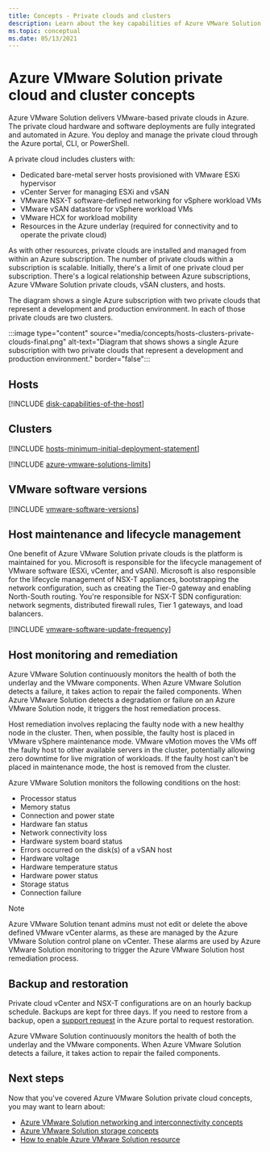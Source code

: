```yaml
---
title: Concepts - Private clouds and clusters
description: Learn about the key capabilities of Azure VMware Solution software-defined data centers and vSphere clusters. 
ms.topic: conceptual
ms.date: 05/13/2021
---
```


#  Azure VMware Solution private cloud and cluster concepts

Azure VMware Solution delivers VMware-based private clouds in Azure. The private cloud hardware and software deployments are fully integrated and automated in Azure. You deploy and manage the private cloud through the Azure portal, CLI, or PowerShell.  

A private cloud includes clusters with:

- Dedicated bare-metal server hosts provisioned with VMware ESXi hypervisor 
- vCenter Server for managing ESXi and vSAN 
- VMware NSX-T software-defined networking for vSphere workload VMs  
- VMware vSAN datastore for vSphere workload VMs  
- VMware HCX for workload mobility  
- Resources in the Azure underlay (required for connectivity and to operate the private cloud)

As with other resources, private clouds are installed and managed from within an Azure subscription. The number of private clouds within a subscription is scalable. Initially, there's a limit of one private cloud per subscription.  There's a logical relationship between Azure subscriptions, Azure VMware Solution private clouds, vSAN clusters, and hosts. 

The diagram shows a single Azure subscription with two private clouds that represent a development and production environment. In each of those private clouds are two clusters. 

:::image type="content" source="media/concepts/hosts-clusters-private-clouds-final.png" alt-text="Diagram that shows shows a single Azure subscription with two private clouds that represent a development and production environment." border="false":::

## Hosts

[!INCLUDE [disk-capabilities-of-the-host](includes/disk-capabilities-of-the-host.md)]

## Clusters

[!INCLUDE [hosts-minimum-initial-deployment-statement](includes/hosts-minimum-initial-deployment-statement.md)]

[!INCLUDE [azure-vmware-solutions-limits](includes/azure-vmware-solutions-limits.md)]

## VMware software versions

[!INCLUDE [vmware-software-versions](includes/vmware-software-versions.md)]

## Host maintenance and lifecycle management

One benefit of Azure VMware Solution private clouds is the platform is maintained for you.  Microsoft is responsible for the lifecycle management of VMware software (ESXi, vCenter, and vSAN). Microsoft is also responsible for the lifecycle management of NSX-T appliances, bootstrapping the network configuration, such as creating the Tier-0 gateway and enabling North-South routing. You're responsible for NSX-T SDN configuration: network segments, distributed firewall rules, Tier 1 gateways, and load balancers. 

[!INCLUDE [vmware-software-update-frequency](includes/vmware-software-update-frequency.md)]

## Host monitoring and remediation

Azure VMware Solution continuously monitors the health of both the underlay and the VMware components. When Azure VMware Solution detects a failure, it takes action to repair the failed components. When Azure VMware Solution detects a degradation or failure on an Azure VMware Solution node, it triggers the host remediation process. 

Host remediation involves replacing the faulty node with a new healthy node in the cluster. Then, when possible, the faulty host is placed in VMware vSphere maintenance mode. VMware vMotion moves the VMs off the faulty host to other available servers in the cluster, potentially allowing zero downtime for live migration of workloads. If the faulty host can't be placed in maintenance mode, the host is removed from the cluster.

Azure VMware Solution monitors the following conditions on the host:  

- Processor status 
- Memory status 
- Connection and power state 
- Hardware fan status 
- Network connectivity loss 
- Hardware system board status 
- Errors occurred on the disk(s) of a vSAN host 
- Hardware voltage 
- Hardware temperature status 
- Hardware power status 
- Storage status 
- Connection failure 

> [!NOTE]
> Azure VMware Solution tenant admins must not edit or delete the above defined VMware vCenter alarms, as these are managed by the Azure VMware Solution control plane on vCenter. These alarms are used by Azure VMware Solution monitoring to trigger the Azure VMware Solution host remediation process.

## Backup and restoration

Private cloud vCenter and NSX-T configurations are on an hourly backup schedule.  Backups are kept for three days. If you need to restore from a backup, open a [support request](https://rc.portal.azure.com/#create/Microsoft.Support) in the Azure portal to request restoration.

Azure VMware Solution continuously monitors the health of both the underlay and the VMware components. When Azure VMware Solution detects a failure, it takes action to repair the failed components.

## Next steps

Now that you've covered Azure VMware Solution private cloud concepts, you may want to learn about: 

- [Azure VMware Solution networking and interconnectivity concepts](concepts-networking.md)
- [Azure VMware Solution storage concepts](concepts-storage.md)
- [How to enable Azure VMware Solution resource](deploy-azure-vmware-solution.md#register-the-microsoftavs-resource-provider)

<!-- LINKS - internal -->
[concepts-networking]: ./concepts-networking.md

<!-- LINKS - external-->
[VCSA versions]: https://kb.vmware.com/s/article/2143838
[ESXi versions]: https://kb.vmware.com/s/article/2143832
[vSAN versions]: https://kb.vmware.com/s/article/2150753

